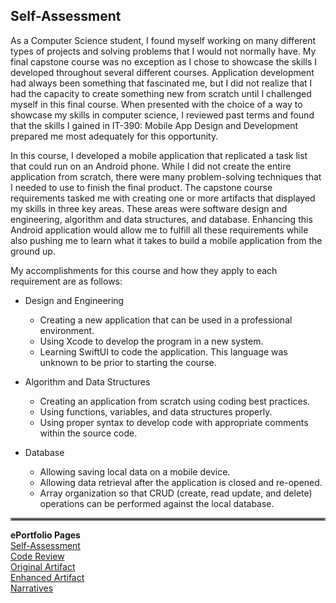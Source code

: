 ## Self-Assessment
As a Computer Science student, I found myself working on many different types of projects and solving problems that I would not normally have. My final capstone course was no exception as I chose to showcase the skills I developed throughout several different courses. Application development had always been something that fascinated me, but I did not realize that I had the capacity to create something new from scratch until I challenged myself in this final course. When presented with the choice of a way to showcase my skills in computer science, I reviewed past terms and found that the skills I gained in IT-390: Mobile App Design and Development prepared me most adequately for this opportunity.
	
In this course, I developed a mobile application that replicated a task list that could run on an Android phone. While I did not create the entire application from scratch, there were many problem-solving techniques that I needed to use to finish the final product. The capstone course requirements tasked me with creating one or more artifacts that displayed my skills in three key areas. These areas were software design and engineering, algorithm and data structures, and database. Enhancing this Android application would allow me to fulfill all these requirements while also pushing me to learn what it takes to build a mobile application from the ground up. 
	
My accomplishments for this course and how they apply to each requirement are as follows:

- Design and Engineering
	- Creating a new application that can be used in a professional environment.
	- Using Xcode to develop the program in a new system.
	- Learning SwiftUI to code the application. This language was unknown to be prior to starting the course.

- Algorithm and Data Structures
	- Creating an application from scratch using coding best practices.
	- Using functions, variables, and data structures properly.
	- Using proper syntax to develop code with appropriate comments within the source code.

- Database
	- Allowing saving local data on a mobile device.
	- Allowing data retrieval after the application is closed and re-opened.
	- Array organization so that CRUD (create, read update, and delete) operations can be performed against the local database.

<hr style="border:2px solid gray">

**ePortfolio Pages**<br>
[Self-Assessment](https://dustin-snhu.github.io)<br>
[Code Review](https://dustin-snhu.github.io/code_review)<br>
[Original Artifact](https://dustin-snhu.github.io/original_artifact)<br>
[Enhanced Artifact](https://dustin-snhu.github.io/enhanced_artifact)<br>
[Narratives](https://dustin-snhu.github.io/narratives)
